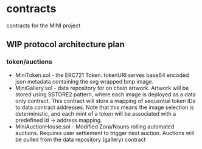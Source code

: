 # contracts
contracts for the MINI project


## WIP protocol architecture plan

### token/auctions

- MiniToken.sol - the ERC721 Token. tokenURI serves base64 encoded json metadata containing the svg wrapped bmp image.
- MiniGallery.sol - data repository for on chain artwork. Artwork will be stored using SSTORE2 pattern, where each image is deployed as a data only contract. This contract will store a mapping of sequential token IDs to data contract addresses. Note that this means the image selection is deterministic, and each mint of a token will be associated with a predefined id -> address mapping.
- MiniAuctionHouse.sol - Modified Zora/Nouns rolling automated auctions. Requires user settlement to trigger next auction. Auctions will be pulled from the data repository (gallery) contract
